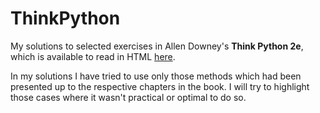 # ThinkPython
My solutions to selected exercises in Allen Downey's <b>Think Python 2e</b>, which is available to read in HTML [here](https://greenteapress.com/wp/think-python-2e/).

In my solutions I have tried to use only those methods which had been presented up to the respective chapters in the book.  I will try to highlight those cases where it wasn't practical or optimal to do so.
